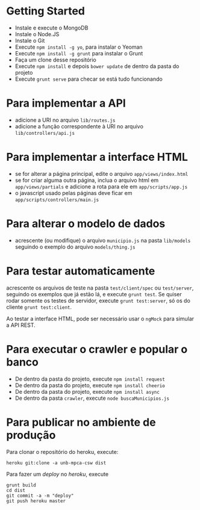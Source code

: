 Getting Started
===

 - Instale e execute o MongoDB
 - Instale o Node.JS
 - Instale o Git
 - Execute `npm install -g yo`, para instalar o Yeoman
 - Execute `npm install -g grunt` para instalar o Grunt
 - Faça um clone desse repositório
 - Execute `npm install` e depois `bower update` de dentro da pasta do projeto
 - Execute `grunt serve` para checar se está tudo funcionando

Para implementar a API
===

 - adicione a URI no arquivo `lib/routes.js`
 - adicione a função correspondente à URI no arquivo `lib/controllers/api.js`

Para implementar a interface HTML
===

 - se for alterar a página principal, edite o arquivo `app/views/index.html`
 - se for criar alguma outra página, inclua o arquivo html em `app/views/partials` e adicione a rota para ele em `app/scripts/app.js`
 - o javascript usado pelas páginas deve ficar em `app/scripts/controllers/main.js`

Para alterar o modelo de dados
===

 - acrescente (ou modifique) o arquivo `municipio.js` na pasta `lib/models` seguindo o exemplo do arquivo `models/thing.js`

Para testar automaticamente
===
 
acrescente os arquivos de teste na pasta `test/client/spec` ou `test/server`, seguindo os exemplos que já estão lá, e execute `grunt test`. Se quiser rodar somente os testes de servidor, execute `grunt test:server`, só os do cliente `grunt test:client`.

Ao testar a interface HTML, pode ser necessário usar o `ngMock` para simular a API REST.

Para executar o crawler e popular o banco
===

 - De dentro da pasta do projeto, execute `npm install request`
 - De dentro da pasta do projeto, execute `npm install cheerio`
 - De dentro da pasta do projeto, execute `npm install async`
 - De dentro da pasta `crawler`, execute `node buscaMunicipios.js`

Para publicar no ambiente de produção
===

Para clonar o repositório do heroku, execute:

```
heroku git:clone -a unb-mpca-csw dist
```

Para fazer um _deploy_ no _heroku_, execute
 
```
grunt build
cd dist
git commit -a -m "deploy"
git push heroku master
```